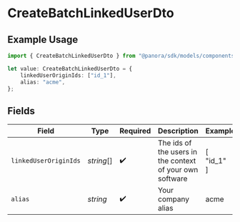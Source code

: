 # CreateBatchLinkedUserDto

## Example Usage

```typescript
import { CreateBatchLinkedUserDto } from "@panora/sdk/models/components";

let value: CreateBatchLinkedUserDto = {
    linkedUserOriginIds: ["id_1"],
    alias: "acme",
};
```

## Fields

| Field                                                    | Type                                                     | Required                                                 | Description                                              | Example                                                  |
| -------------------------------------------------------- | -------------------------------------------------------- | -------------------------------------------------------- | -------------------------------------------------------- | -------------------------------------------------------- |
| `linkedUserOriginIds`                                    | *string*[]                                               | :heavy_check_mark:                                       | The ids of the users in the context of your own software | [<br/>"id_1"<br/>]                                       |
| `alias`                                                  | *string*                                                 | :heavy_check_mark:                                       | Your company alias                                       | acme                                                     |